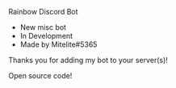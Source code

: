 Rainbow Discord Bot
- New misc bot
- In Development
- Made by Mitelite#5365

Thanks you for adding my bot to your server(s)!

Open source code!